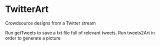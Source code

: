 # TwitterArt
Crowdsource designs from a Twitter stream

Run getTweets to save a txt file full of relevant tweets. 
Run tweets2Art in order to generate a picture

